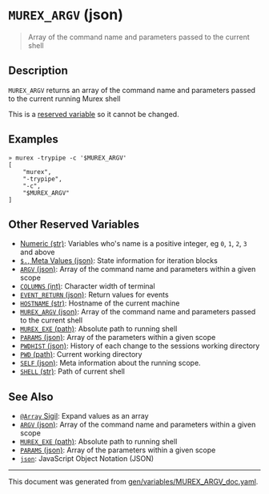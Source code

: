 # `MUREX_ARGV` (json)

> Array of the command name and parameters passed to the current shell

## Description

`MUREX_ARGV` returns an array of the command name and parameters passed to
the current running Murex shell

This is a [reserved variable](/docs/user-guide/reserved-vars.md) so it cannot be changed.

## Examples

```
» murex -trypipe -c '$MUREX_ARGV'
[
    "murex",
    "-trypipe",
    "-c",
    "$MUREX_ARGV"
]
```

## Other Reserved Variables

* [Numeric (str)](../variables/numeric.md):
  Variables who's name is a positive integer, eg `0`, `1`, `2`, `3` and above
* [`$.`, Meta Values (json)](../variables/meta-values.md):
  State information for iteration blocks
* [`ARGV` (json)](../variables/argv.md):
  Array of the command name and parameters within a given scope
* [`COLUMNS` (int)](../variables/columns.md):
  Character width of terminal
* [`EVENT_RETURN` (json)](../variables/event_return.md):
  Return values for events
* [`HOSTNAME` (str)](../variables/hostname.md):
  Hostname of the current machine
* [`MUREX_ARGV` (json)](../variables/murex_argv.md):
  Array of the command name and parameters passed to the current shell
* [`MUREX_EXE` (path)](../variables/murex_exe.md):
  Absolute path to running shell
* [`PARAMS` (json)](../variables/params.md):
  Array of the parameters within a given scope
* [`PWDHIST` (json)](../variables/pwdhist.md):
  History of each change to the sessions working directory
* [`PWD` (path)](../variables/pwd.md):
  Current working directory
* [`SELF` (json)](../variables/self.md):
  Meta information about the running scope.
* [`SHELL` (str)](../variables/shell.md):
  Path of current shell

## See Also

* [`@Array` Sigil](../parser/array.md):
  Expand values as an array
* [`ARGV` (json)](../variables/argv.md):
  Array of the command name and parameters within a given scope
* [`MUREX_EXE` (path)](../variables/murex_exe.md):
  Absolute path to running shell
* [`PARAMS` (json)](../variables/params.md):
  Array of the parameters within a given scope
* [`json`](../types/json.md):
  JavaScript Object Notation (JSON)

<hr/>

This document was generated from [gen/variables/MUREX_ARGV_doc.yaml](https://github.com/lmorg/murex/blob/master/gen/variables/MUREX_ARGV_doc.yaml).